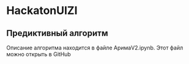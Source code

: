 # HackatonUIZI
## Предиктивный алгоритм
Описание алгоритма находится в файле АримаV2.ipynb. Этот файл можно открыть в GitHub
